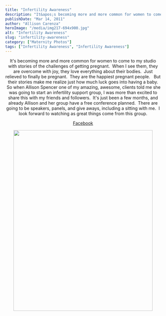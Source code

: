 ```yaml
---
title: "Infertility Awareness"
description: "It&apos;s becoming more and more common for women to come to my studio with stories of the challenges of getting "
publishDate: "Mar 14, 2011"
author: "Allison Carenza"
heroImage: "/media/img217-694x900.jpg"
alt: "Infertility Awareness"
slug: "infertility-awareness"
category: ["Maternity Photos"]
tags: ["Infertility Awareness", "Infertility Awareness"]
---
```


<p style="text-align: center;">It&apos;s becoming more and more common for women to come to my studio with stories of the challenges of getting pregnant.  When I see them, they are overcome with joy, they love everything about their bodies.  Just relieved to finally be pregnant.  They are the happiest pregnant people.   But their stories make me realize just how much luck goes into having a baby.  So when Allison Spencer one of my amazing, awesome, clients told me she was going to start an infertility support group, I was more than excited to share this with my friends and followers.  It&apos;s just been a few months, and already Allison and her group have a free conference planned.  There are going to be speakers, panels, and give aways, including a sitting with me.  I look forward to watching as great things come from this group.</p>
<p style="text-align: center;"><a href="http://www.facebook.com/pages/Kansas-City-Infertility-Awareness/161714753875691?ref=ts">Facebook</a></p>
<p style="text-align: center;"><img class="aligncenter size-large wp-image-2077" title="img217" src="/media/img217-694x900.jpg" alt="" width="450" height="583" /></p>
